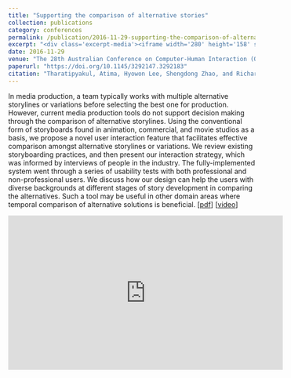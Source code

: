 ```yaml
---
title: "Supporting the comparison of alternative stories"
collection: publications
category: conferences
permalink: /publication/2016-11-29-supporting-the-comparison-of-alternative-stories
excerpt: "<div class='excerpt-media'><iframe width='280' height='158' src='https://www.youtube.com/embed/WdceIHGO9jo' title='YouTube video player' frameborder='0' allow='accelerometer; autoplay; clipboard-write; encrypted-media; gyroscope; picture-in-picture' allowfullscreen></iframe></div>"
date: 2016-11-29
venue: "The 28th Australian Conference on Computer-Human Interaction (OzCHI 2016)"
paperurl: "https://doi.org/10.1145/3292147.3292183"
citation: "Tharatipyakul, Atima, Hyowon Lee, Shengdong Zhao, and Richard C. Davis. &quot;Supporting the comparison of alternative stories.&quot; In <i>Proceedings of the 28th Australian Conference on Computer-Human Interaction</i>, pp. 266-270. 2016."
---
```


In media production, a team typically works with multiple alternative storylines or variations before selecting the best one for production. However, current media production tools do not support decision making through the comparison of alternative storylines. Using the conventional form of storyboards found in animation, commercial, and movie studios as a basis, we propose a novel user interaction feature that facilitates effective comparison amongst alternative storylines or variations. We review existing storyboarding practices, and then present our interaction strategy, which was informed by interviews of people in the industry. The fully-implemented system went through a series of usability tests with both professional and non-professional users. We discuss how our design can help the users with diverse backgrounds at different stages of story development in comparing the alternatives. Such a tool may be useful in other domain areas where temporal comparison of alternative solutions is beneficial. [[pdf](https://dl.acm.org/doi/10.1145/3010915.3010963?cid=99659116563)] [[video](https://youtu.be/WdceIHGO9jo)]

<iframe width="560" height="315" src="https://www.youtube.com/embed/WdceIHGO9jo" title="YouTube video player" frameborder="0" allow="accelerometer; autoplay; clipboard-write; encrypted-media; gyroscope; picture-in-picture" allowfullscreen></iframe>
